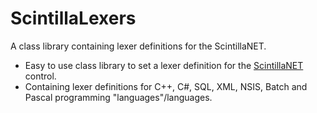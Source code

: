 # ScintillaLexers
A class library containing lexer definitions for the ScintillaNET.

* Easy to use class library to set a lexer definition for the [ScintillaNET](https://github.com/jacobslusser/ScintillaNET) control.
* Containing lexer definitions for C++, C#, SQL, XML, NSIS, Batch and Pascal programming "languages"/languages.
